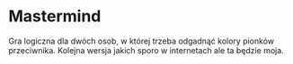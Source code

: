 # Mastermind
Gra logiczna dla dwóch osob, w której trzeba odgadnąć kolory pionków przeciwnika. Kolejna wersja jakich sporo w internetach ale ta będzie moja.
